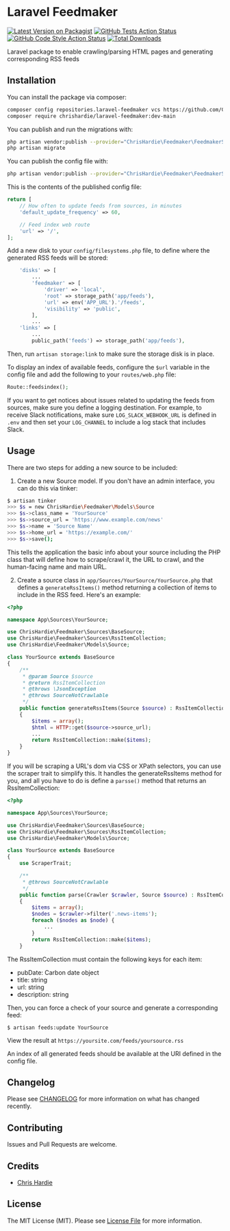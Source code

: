 # Laravel Feedmaker

[![Latest Version on Packagist](https://img.shields.io/packagist/v/chrishardie/laravel-feedmaker.svg?style=flat-square)](https://packagist.org/packages/chrishardie/laravel-feedmaker)
[![GitHub Tests Action Status](https://img.shields.io/github/workflow/status/chrishardie/laravel-feedmaker/run-tests?label=tests)](https://github.com/chrishardie/laravel-feedmaker/actions?query=workflow%3Arun-tests+branch%3Amain)
[![GitHub Code Style Action Status](https://img.shields.io/github/workflow/status/chrishardie/laravel-feedmaker/Check%20&%20fix%20styling?label=code%20style)](https://github.com/chrishardie/laravel-feedmaker/actions?query=workflow%3A"Check+%26+fix+styling"+branch%3Amain)
[![Total Downloads](https://img.shields.io/packagist/dt/chrishardie/laravel-feedmaker.svg?style=flat-square)](https://packagist.org/packages/chrishardie/laravel-feedmaker)

Laravel package to enable crawling/parsing HTML pages and generating corresponding RSS feeds

## Installation

You can install the package via composer:

```bash
composer config repositories.laravel-feedmaker vcs https://github.com/ChrisHardie/laravel-feedmaker.git
composer require chrishardie/laravel-feedmaker:dev-main
```

You can publish and run the migrations with:

```bash
php artisan vendor:publish --provider="ChrisHardie\Feedmaker\FeedmakerServiceProvider" --tag="feedmaker-migrations"
php artisan migrate
```

You can publish the config file with:
```bash
php artisan vendor:publish --provider="ChrisHardie\Feedmaker\FeedmakerServiceProvider" --tag="feedmaker-config"
```

This is the contents of the published config file:

```php
return [
    // How often to update feeds from sources, in minutes
    'default_update_frequency' => 60,

    // Feed index web route
    'url' => '/',
];

```

Add a new disk to your `config/filesystems.php` file, to define where the generated RSS feeds will be stored:

```php
    'disks' => [
        ...
        'feedmaker' => [
            'driver' => 'local',
            'root' => storage_path('app/feeds'),
            'url' => env('APP_URL').'/feeds',
            'visibility' => 'public',
        ],
        ...
    'links' => [
        ...
        public_path('feeds') => storage_path('app/feeds'),

```

Then, run `artisan storage:link` to make sure the storage disk is in place.

To display an index of available feeds, configure the `$url` variable in the config file and add the following to your `routes/web.php` file:

```php
Route::feedsindex();
```

If you want to get notices about issues related to updating the feeds from sources, make sure you define a logging destination. For example, to receive Slack notifications, make sure `LOG_SLACK_WEBHOOK_URL` is defined in `.env` and then set your `LOG_CHANNEL` to include a log stack that includes Slack.

## Usage

There are two steps for adding a new source to be included:

1. Create a new Source model. If you don't have an admin interface, you can do this via tinker:

```bash
$ artisan tinker
>>> $s = new ChrisHardie\Feedmaker\Models\Source
>>> $s->class_name = 'YourSource'
>>> $s->source_url = 'https://www.example.com/news'
>>> $s->name = 'Source Name'
>>> $s->home_url = 'https://example.com/'
>>> $s->save();
```

This tells the application the basic info about your source including the PHP class that will define how to scrape/crawl it, the URL to crawl, and the human-facing name and main URL.

2. Create a source class in `app/Sources/YourSource/YourSource.php` that defines a `generateRssItems()` method returning a collection of items to include in the RSS feed. Here's an example:

```php
<?php

namespace App\Sources\YourSource;

use ChrisHardie\Feedmaker\Sources\BaseSource;
use ChrisHardie\Feedmaker\Sources\RssItemCollection;
use ChrisHardie\Feedmaker\Models\Source;

class YourSource extends BaseSource
{
    /**
     * @param Source $source
     * @return RssItemCollection
     * @throws \JsonException
     * @throws SourceNotCrawlable
     */
    public function generateRssItems(Source $source) : RssItemCollection
    {
        $items = array();
        $html = HTTP::get($source->source_url);
        ...
        return RssItemCollection::make($items);    
    }
}
```

If you will be scraping a URL's dom via CSS or XPath selectors, you can use the scraper trait to simplify this. It handles the generateRssItems method for you, and all you have to do is define a `parsse()` method that returns an RssItemCollection:

```php
<?php

namespace App\Sources\YourSource;

use ChrisHardie\Feedmaker\Sources\BaseSource;
use ChrisHardie\Feedmaker\Sources\RssItemCollection;
use ChrisHardie\Feedmaker\Models\Source;

class YourSource extends BaseSource
{
    use ScraperTrait;

    /**
     * @throws SourceNotCrawlable
     */
    public function parse(Crawler $crawler, Source $source) : RssItemCollection
    {
        $items = array();
        $nodes = $crawler->filter('.news-items');
        foreach ($nodes as $node) {
            ...
        }
        return RssItemCollection::make($items);
    }
```

The RssItemCollection must contain the following keys for each item:

* pubDate: Carbon date object
* title: string
* url: string
* description: string

Then, you can force a check of your source and generate a corresponding feed:

`$ artisan feeds:update YourSource`

View the result at `https://yoursite.com/feeds/yoursource.rss`

An index of all generated feeds should be available at the URI defined in the config file.

## Changelog

Please see [CHANGELOG](CHANGELOG.md) for more information on what has changed recently.

## Contributing

Issues and Pull Requests are welcome.

## Credits

- [Chris Hardie](https://github.com/ChrisHardie)

## License

The MIT License (MIT). Please see [License File](LICENSE.md) for more information.
